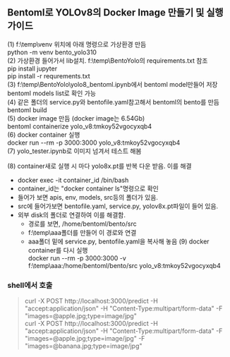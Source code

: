 ## Bentoml로 YOLOv8의 Docker Image 만들기 및 실행 가이드

(1) f:\temp\venv 위치에 아래 명령으로 가상환경 만듬  
python -m venv bento_yolo310  
(2) 가상환경 들어가서 lib설치. f:\temp\BentoYolo의 requirements.txt 참조  
pip install jupyter  
pip install -r requrements.txt  
(3) f:\temp\BentoYolo\yolo8_bentoml.ipynb에서 bentoml model만들어 저장  
bentoml models list로 확인 가능  
(4) 같은 폴더의 service.py와 bentofile.yaml참고해서 bentoml의 bento를 만듬  
bentoml build  
(5) docker image 만듬 (docker image는 6.54Gb)   
bentoml containerize yolo_v8:tmkoy52vgocyxqb4    
(6) docker container 실행  
docker run --rm -p 3000:3000 yolo_v8:tmkoy52vgocyxqb4    
(7) yolo_tester.ipynb로 이미지 넘겨서 테스트 해봄  
  
(8) container새로 실행 시 마다 yolo8x.pt를 반복 다운 받음. 이를 해결  
- docker exec -it container_id /bin/bash  
- container_id는 "docker container ls"명령으로 확인   
- 들어가 보면 apis, env, models, src등의 폴더가 있음.  
- src에 들어가보면 bentofile.yaml, service.py, yolov8x.pt파일이 들어 있음.   
- 외부 disk의 폴더로 연결하여 이를 해결함.   
  - 경로를 보면, /home/bentoml/bento/src
  - f:\temp\aaa폴더를 만들어 이 경로와 연결
  - aaa폴더 밑에 service.py, bentofile.yaml을 복사해 놓음
(9) docker container를 다시 실행  
docker run --rm -p 3000:3000 -v f:\temp\aaa:/home/bentoml/bento/src yolo_v8:tmkoy52vgocyxqb4  

### shell에서 호출
> curl -X POST http://localhost:3000/predict -H "accept:application/json" -H "Content-Type:multipart/form-data" -F "images=@apple.jpg;type=image/jpg"   
> curl -X POST http://localhost:3000/predict -H "accept:application/json" -H "Content-Type:multipart/form-data" -F "images=@apple.jpg;type=image/jpg" -F "images=@banana.jpg;type=image/jpg"

